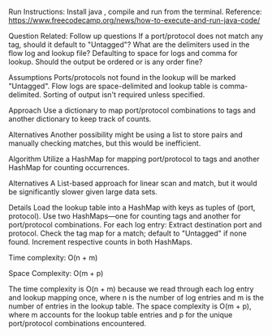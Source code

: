 Run Instructions:
Install java , compile and run from the terminal. Reference: https://www.freecodecamp.org/news/how-to-execute-and-run-java-code/

Question Related:
Follow up questions
If a port/protocol does not match any tag, should it default to "Untagged"?
What are the delimiters used in the flow log and lookup file? Defaulting to space for logs and comma for lookup.
Should the output be ordered or is any order fine?

Assumptions
Ports/protocols not found in the lookup will be marked "Untagged".
Flow logs are space-delimited and lookup table is comma-delimited.
Sorting of output isn't required unless specified.

Approach 
Use a dictionary to map port/protocol combinations to tags and another dictionary to keep track of counts.

Alternatives
Another possibility might be using a list to store pairs and manually checking matches, but this would be inefficient.

Algorithm
Utilize a HashMap for mapping port/protocol to tags and another HashMap for counting occurrences.

Alternatives
A List-based approach for linear scan and match, but it would be significantly slower given large data sets.

Details
Load the lookup table into a HashMap with keys as tuples of (port, protocol).
Use two HashMaps—one for counting tags and another for port/protocol combinations.
For each log entry:
Extract destination port and protocol.
Check the tag map for a match; default to "Untagged" if none found.
Increment respective counts in both HashMaps.


Time complexity: O(n + m)

Space Complexity: O(m + p)

The time complexity is O(n + m) because we read through each log entry and lookup mapping once, where n is the number of log entries and m is the number of entries in the lookup table. The space complexity is O(m + p), where m accounts for the lookup table entries and p for the unique port/protocol combinations encountered.
